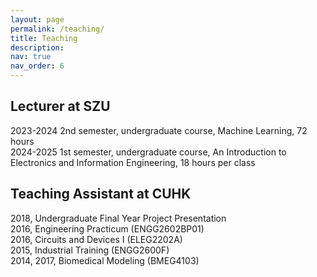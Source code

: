 ```yaml
---
layout: page
permalink: /teaching/
title: Teaching
description: 
nav: true
nav_order: 6
---
```


## Lecturer at SZU
2023-2024 2nd semester, undergraduate course, Machine Learning, 72 hours \
2024-2025 1st semester, undergraduate course, An Introduction to Electronics and Information Engineering, 18 hours per class

## Teaching Assistant at CUHK
2018, Undergraduate Final Year Project Presentation \
2016, Engineering Practicum (ENGG2602BP01) \
2016, Circuits and Devices I (ELEG2202A) \
2015, Industrial Training (ENGG2600F) \
2014, 2017, Biomedical Modeling (BMEG4103)
